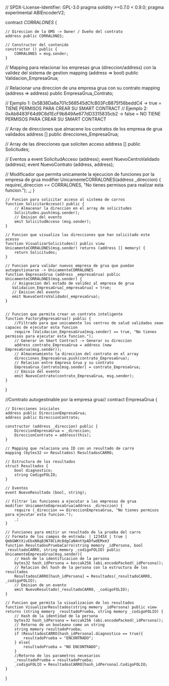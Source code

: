 // SPDX-License-Identifier: GPL-3.0
pragma solidity >=0.7.0 < 0.9.0;
pragma experimental ABIEncoderV2;

contract _CORRALONES_ {

    // Direccion de la OMS -> Owner / Dueño del contrato
    address public CORRALONES;

    // Constructor del contenido
    constructor () public {
        CORRALONES = msg.sender;
    }

   // Mapping para relacionar los empresas grua (direccion/address) con la validez del sistema de gestion
   mapping (address => bool) public Validacion_EmpresaGrua;

   // Relacionar una direccion de una empresa grua con su contrato
   mapping (address => address) public EmpresaGrua_Contrato;
   
   // Ejemplo 1: 0x5B38Da6a701c568545dCfcB03FcB875f56beddC4 -> true = TIENE PERMISOS PARA CREAR SU SMART CONTRACT
   // Ejemplo 2: 0xAb8483F64d9C6d1EcF9b849Ae677dD3315835cb2 -> false = NO TIENE PERMISOS PARA CREAR SU SMART CONTRACT

   // Array de direcciones que almacene los contratos de los empresa de grua validados
   address [] public direcciones_EmpresaGrua;

   // Array de las direcciones que soliciten acceso
   address [] public Solicitudes;
  
   // Eventos a 
   event SolicitudAcceso (address);
   event NuevoCentroValidado (address);
   event NuevoContrato (address, address);


   // Modificador que permita unicamente la ejecucion de funciones por la empresa de grua
    modifier UnicamenteCORRALONES(address _direccion) {
       require(_direccion == CORRALONES, "No tienes permisos para realizar esta funcion.");
       _;
    }
   
    // Funcion para solicitar acceso al sistema de carros
    function SolicitarAcceso() public {
        // Almacenar la direccion en el array de solicitudes
        Solicitudes.push(msg.sender);
        // Emision del evento
        emit SolicitudAcceso (msg.sender);
    }

    // Funcion que visualiza las direcciones que han solicitado este acesso
    function VisualizarSolicitudes() public view UnicamenteCORRALONES(msg.sender) returns (address [] memory) {
        return Solicitudes;
    }

    // Funcion para validar nuevos empresa de grua que puedan autogestionarse -> UnicamenteCORRALONES
    function EmpresasGrua (address _empresaGrua) public UnicamenteCORRALONES(msg.sender) {
       // Asignacion del estado de validez al empresa de grua
       Validacion_EmpresaGrua[_empresaGrua] = true;
       // Emision del evento
       emit NuevoCentroValidado(_empresaGrua);
    }
    

    // Funcion que permita crear un contrato inteligente
    function FactoryEmpresaGrua() public {
        //Filtrado para que unicamente los centros de salud validados sean capaces de ejecutar esta funcion
        require (Validacion_EmpresaGrua[msg.sender] == true, "No tienes permisos para ejecutar esta funcion.");
        // Generar un Smart Contract -> Generar su direccion
        address contrato_EmpresaGrua = address (new EmpresaGrua(msg.sender));
        // Almacenamiento la direccion del contrato en el array
        direcciones_EmpresaGrua.push(contrato_EmpresaGrua);
        // Relacion entre Empresa Grua y su contrato
        EmpresaGrua_Contrato[msg.sender] = contrato_EmpresaGrua;
        // Emisio del evento
        emit NuevoContrato(contrato_EmpresaGrua, msg.sender);
    }


}


//Comtrato autogestinable por la empresa grua//
contract EmpresaGrua {

    // Direcciones iniciales
    address public DireccionEmpresaGrua;
    address public DireccionContrato;

    constructor (address _direccion) public {
        DireccionEmpresaGrua = _direccion;
        DireccionContrato = address(this);       
    }
 
    // Mapping que relaciona una ID con un resultado de carro
    mapping (bytes32 => Resultados) ResultadosCARRO;

    // Estructura de los resultados
    struct Resultados {
        bool diagnostico;
        string CodigoFOLIO;
    }

    // Eventos
    event NuevoResultado (bool, string);

    // Filtrar las funciones a ejecutar a las empresas de grua
    modifier UnicamenteEmpresaGrua(address _direccion) {
        require (_direccion == DireccionEmpresaGrua, "No tienes permisos para ejecutar esta funcion.");
        _;
    }

    // Funciones para emitir un resultado de la prueba del carro
    // Formato de los campos de entrada: | 12345X | true | QmbGWKtXivEbxN8q83N78CLHc8dgCaN4ntYpADfwdEMxm3
    function ResultadosPruebaCarro(string memory _idPersona, bool _resultadoCARRO, string memory _codigoFOLIO) public UnicamenteEmpresaGrua(msg.sender){
        // Hash de la identificacion de la persona
        bytes32 hash_idPersona = keccak256 (abi.encodePacked(_idPersona));
        // Relacion del hash de la persona con la estructura de los resultados 
        ResultadosCARRO[hash_idPersona] = Resultados(_resultadoCARRO, _codigoFOLIO);
        // Emision de un evento
        emit NuevoResultado(_resultadoCARRO, _codigoFOLIO);
    }

    // Funcion que permita la visualizacion de los resultados
    function VisualizarResultados(string memory _idPersona) public view returns (string memory _resultadoPrueba, string memory _codigoFOLIO) {
        // Hash de la identidad de la persona
        bytes32 hash_idPersona = keccak256 (abi.encodePacked(_idPersona));
        // Retorno de un booleano como un string
        string memory resultadoPrueba;
        if (ResultadosCARRO[hash_idPersona].diagnostico == true){
            resultadoPrueba = "ENCONTRADO";
        } else{
            resultadoPrueba = "NO ENCONTRADO";
        }
        //Retorno de los parametros necesarios
        _resultadoPrueba = resultadoPrueba;
        _codigoFOLIO = ResultadosCARRO[hash_idPersona].CodigoFOLIO;
    }   


}






